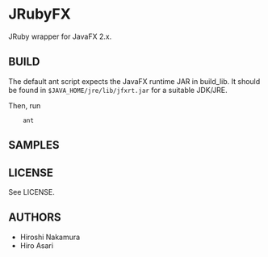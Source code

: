JRubyFX
=======
JRuby wrapper for JavaFX 2.x.

BUILD
-----
The default ant script expects the JavaFX runtime JAR in build_lib.
It should be found in `$JAVA_HOME/jre/lib/jfxrt.jar` for a suitable
JDK/JRE.

Then, run

```text
    ant
```

SAMPLES
-------

LICENSE
-------
See LICENSE.

AUTHORS
-------
- Hiroshi Nakamura
- Hiro Asari
